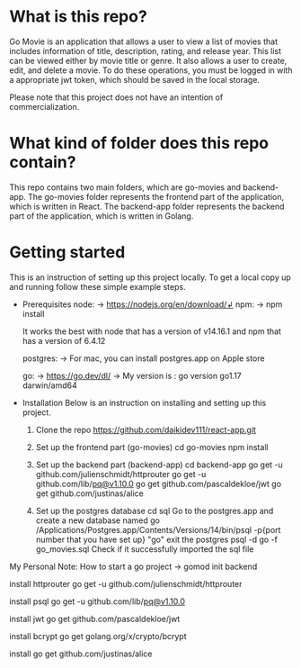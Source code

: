 # What is this repo?
Go Movie is an application that allows a user to view a list of movies that includes information of title, description, rating, and release year. This list can be viewed either by movie title or genre.
It also allows a user to create, edit, and delete a movie. To do these operations, you must be logged in with a appropriate jwt token, which should be saved in the local storage.

Please note that this project does not have an intention of commercialization.

# What kind of folder does this repo contain?
This repo contains two main folders, which are go-movies and backend-app.
The go-movies folder represents the frontend part of the application, which is written in React. The backend-app folder represents the backend part of the application, which is written in Golang.

# Getting started
This is an instruction of setting up this project locally. To get a local copy up and running follow these simple example steps.

- Prerequisites
    node:
    -> https://nodejs.org/en/download/↲
    npm:
    -> npm install
    
    It works the best with node that has a version of v14.16.1 and npm that has a version of 6.4.12

    postgres:
    -> For mac, you can install postgres.app on Apple store


    go:
    -> https://go.dev/dl/
    -> My version is : go version go1.17 darwin/amd64


- Installation
Below is an instruction on installing and setting up this project.

    1. Clone the repo
        https://github.com/daikidev111/react-app.git

    2. Set up the frontend part (go-movies)
        cd go-movies
        npm install

    3. Set up the backend part (backend-app)
        cd backend-app
        go get -u github.com/julienschmidt/httprouter
        go get -u github.com/lib/pq@v1.10.0
        go get github.com/pascaldekloe/jwt
        go get github.com/justinas/alice
    
    4. Set up the postgres database
        cd sql
        Go to the postgres.app and create a new database named go
        /Applications/Postgres.app/Contents/Versions/14/bin/psql -p{port number that you have set up} "go"
        exit the postgres
        psql -d go -f go_movies.sql
        Check if it successfully imported the sql file 

My Personal Note:
How to start a go project
-> gomod init backend

install httprouter 
go get -u github.com/julienschmidt/httprouter


install psql 
go get -u github.com/lib/pq@v1.10.0

install jwt
go get github.com/pascaldekloe/jwt

install bcrypt
go get golang.org/x/crypto/bcrypt

install
go get github.com/justinas/alice
